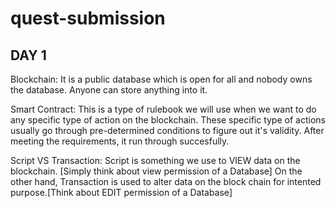 # quest-submission

## DAY 1
 Blockchain: It is a public database which is open for all and nobody owns the database. Anyone can store anything into it. 
 
 Smart Contract: This is a type of rulebook we will use when we want to do any specific type of action on the blockchain. These specific type of actions usually go through pre-determined conditions to figure out it's validity. After meeting the requirements, it run through succesfully.
 
 Script VS Transaction: Script is something we use to VIEW data on the blockchain. [Simply think about view permission of a Database] On the other hand, Transaction is used to alter data on the block chain for intented purpose.[Think about EDIT permission of a Database]
  

